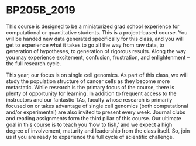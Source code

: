 # BP205B_2019
This course is designed to be a miniaturized grad school experience for computational or quantitative students. This is a project-based course. You will be handed new data generated specifically for this class, and you will get to experience what it takes to go all the way from raw data, to generation of hypotheses, to generation of rigorous results. Along the way you may experience excitement, confusion, frustration, and enlightenment – the full research cycle.

This year, our focus is on single cell genomics. As part of this class, we will study the population structure of cancer cells as they become more metastatic. While research is the primary focus of the course, there is plenty of opportunity for learning. In addition to frequent access to the instructors and our fantastic TAs, faculty whose research is primarily focused on or takes advantage of single cell genomics (both computational and/or experimental) are also invited to present every week. Journal clubs and reading assignments form the third pillar of this course. Our ultimate goal in this course is to teach you ‘how to fish,’ and we expect a high degree of involvement, maturity and leadership from the class itself. So, join us if you are ready to experience the full cycle of scientific challenge.
